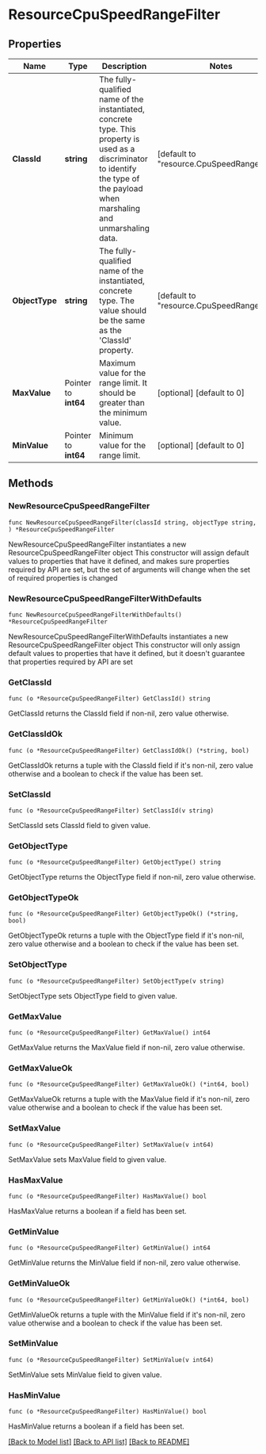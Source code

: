 # ResourceCpuSpeedRangeFilter

## Properties

Name | Type | Description | Notes
------------ | ------------- | ------------- | -------------
**ClassId** | **string** | The fully-qualified name of the instantiated, concrete type. This property is used as a discriminator to identify the type of the payload when marshaling and unmarshaling data. | [default to "resource.CpuSpeedRangeFilter"]
**ObjectType** | **string** | The fully-qualified name of the instantiated, concrete type. The value should be the same as the &#39;ClassId&#39; property. | [default to "resource.CpuSpeedRangeFilter"]
**MaxValue** | Pointer to **int64** | Maximum value for the range limit. It should be greater than the minimum value. | [optional] [default to 0]
**MinValue** | Pointer to **int64** | Minimum value for the range limit. | [optional] [default to 0]

## Methods

### NewResourceCpuSpeedRangeFilter

`func NewResourceCpuSpeedRangeFilter(classId string, objectType string, ) *ResourceCpuSpeedRangeFilter`

NewResourceCpuSpeedRangeFilter instantiates a new ResourceCpuSpeedRangeFilter object
This constructor will assign default values to properties that have it defined,
and makes sure properties required by API are set, but the set of arguments
will change when the set of required properties is changed

### NewResourceCpuSpeedRangeFilterWithDefaults

`func NewResourceCpuSpeedRangeFilterWithDefaults() *ResourceCpuSpeedRangeFilter`

NewResourceCpuSpeedRangeFilterWithDefaults instantiates a new ResourceCpuSpeedRangeFilter object
This constructor will only assign default values to properties that have it defined,
but it doesn't guarantee that properties required by API are set

### GetClassId

`func (o *ResourceCpuSpeedRangeFilter) GetClassId() string`

GetClassId returns the ClassId field if non-nil, zero value otherwise.

### GetClassIdOk

`func (o *ResourceCpuSpeedRangeFilter) GetClassIdOk() (*string, bool)`

GetClassIdOk returns a tuple with the ClassId field if it's non-nil, zero value otherwise
and a boolean to check if the value has been set.

### SetClassId

`func (o *ResourceCpuSpeedRangeFilter) SetClassId(v string)`

SetClassId sets ClassId field to given value.


### GetObjectType

`func (o *ResourceCpuSpeedRangeFilter) GetObjectType() string`

GetObjectType returns the ObjectType field if non-nil, zero value otherwise.

### GetObjectTypeOk

`func (o *ResourceCpuSpeedRangeFilter) GetObjectTypeOk() (*string, bool)`

GetObjectTypeOk returns a tuple with the ObjectType field if it's non-nil, zero value otherwise
and a boolean to check if the value has been set.

### SetObjectType

`func (o *ResourceCpuSpeedRangeFilter) SetObjectType(v string)`

SetObjectType sets ObjectType field to given value.


### GetMaxValue

`func (o *ResourceCpuSpeedRangeFilter) GetMaxValue() int64`

GetMaxValue returns the MaxValue field if non-nil, zero value otherwise.

### GetMaxValueOk

`func (o *ResourceCpuSpeedRangeFilter) GetMaxValueOk() (*int64, bool)`

GetMaxValueOk returns a tuple with the MaxValue field if it's non-nil, zero value otherwise
and a boolean to check if the value has been set.

### SetMaxValue

`func (o *ResourceCpuSpeedRangeFilter) SetMaxValue(v int64)`

SetMaxValue sets MaxValue field to given value.

### HasMaxValue

`func (o *ResourceCpuSpeedRangeFilter) HasMaxValue() bool`

HasMaxValue returns a boolean if a field has been set.

### GetMinValue

`func (o *ResourceCpuSpeedRangeFilter) GetMinValue() int64`

GetMinValue returns the MinValue field if non-nil, zero value otherwise.

### GetMinValueOk

`func (o *ResourceCpuSpeedRangeFilter) GetMinValueOk() (*int64, bool)`

GetMinValueOk returns a tuple with the MinValue field if it's non-nil, zero value otherwise
and a boolean to check if the value has been set.

### SetMinValue

`func (o *ResourceCpuSpeedRangeFilter) SetMinValue(v int64)`

SetMinValue sets MinValue field to given value.

### HasMinValue

`func (o *ResourceCpuSpeedRangeFilter) HasMinValue() bool`

HasMinValue returns a boolean if a field has been set.


[[Back to Model list]](../README.md#documentation-for-models) [[Back to API list]](../README.md#documentation-for-api-endpoints) [[Back to README]](../README.md)


